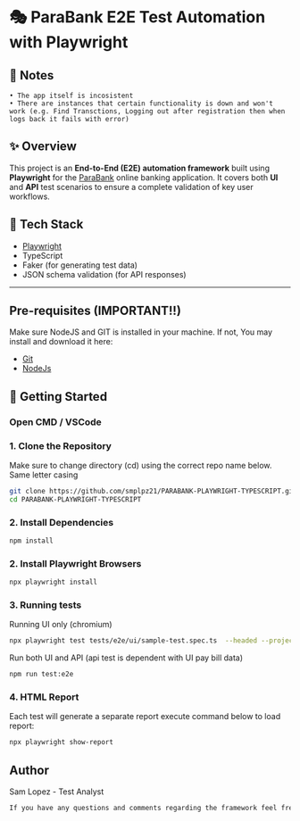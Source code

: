 # 🎭 ParaBank E2E Test Automation with Playwright


## 📌 Notes 
	• The app itself is incosistent 
 	• There are instances that certain functionality is down and won't work (e.g. Find Transctions, Logging out after registration then when logs back it fails with error)
	
    


## ✨ Overview

This project is an **End-to-End (E2E) automation framework** built using **Playwright** for the [ParaBank](https://parabank.parasoft.com/) online banking application. It covers both **UI** and **API** test scenarios to ensure a complete validation of key user workflows.


## 🚀 Tech Stack

- [Playwright](https://playwright.dev/)
- TypeScript
- Faker (for generating test data)
- JSON schema validation (for API responses)
---

## Pre-requisites (IMPORTANT!!)
Make sure NodeJS and GIT is installed in your machine. If not,
You may install and download it here:
 - [Git](https://git-scm.com/downloads/win)
 - [NodeJs](https://nodejs.org/en)


## 🚀 Getting Started
### Open CMD / VSCode

### 1. Clone the Repository
Make sure to change directory (cd) using the correct repo name below. Same letter casing 
```bash
git clone https://github.com/smplpz21/PARABANK-PLAYWRIGHT-TYPESCRIPT.git
cd PARABANK-PLAYWRIGHT-TYPESCRIPT
```
### 2. Install Dependencies
```bash
npm install
```
### 2. Install Playwright Browsers
```bash
npx playwright install
```
### 3. Running tests
Running UI only (chromium)
```bash
npx playwright test tests/e2e/ui/sample-test.spec.ts  --headed --project=chromium
```
Run both UI and API (api test is dependent with UI pay bill data)

```bash
npm run test:e2e
```

### 4. HTML Report
Each test will generate a separate report
execute command below to load report:
```bash
npx playwright show-report
```

## Author
Sam Lopez - Test Analyst
```bash
If you have any questions and comments regarding the framework feel free to reach out! Happy coding :)
```
